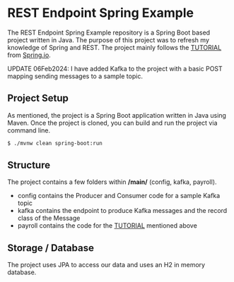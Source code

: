 # REST Endpoint Spring Example

The REST Endpoint Spring Example repository is a Spring Boot based project written in Java. The purpose of this project was to refresh my knowledge of Spring and REST. The project mainly follows the [TUTORIAL](https://spring.io/guides/tutorials/rest/) from [Spring.io](https://spring.io). 

UPDATE 06Feb2024: I have added Kafka to the project with a basic POST mapping sending messages to a sample topic.

## Project Setup

As mentioned, the project is a Spring Boot application written in Java using Maven. Once the project is cloned, you can build and run the project via command line.

```bash
$ ./mvnw clean spring-boot:run
```

## Structure

The project contains a few folders within **/main/** (config, kafka, payroll). 
* config contains the Producer and Consumer code for a sample Kafka topic
* kafka contains the endpoint to produce Kafka messages and the record class of the Message
* payroll contains the code for the [TUTORIAL](https://spring.io/guides/tutorials/rest/) mentioned above

## Storage / Database

The project uses JPA to access our data and uses an H2 in memory database.
